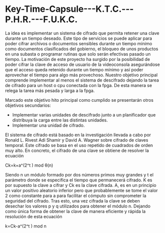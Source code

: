 # Key-Time-Capsule---K.T.C.---P.H.R.---F.U.K.C.

La idea es implementar un sistema de cifrado que permita retener una clave durante un tiempo deseado. Este tipo de servicios se puede aplicar para poder cifrar archivos o documentos sensibles durante un tiempo mínimo como documentos clasificados del gobierno, el bloqueo de unos productos en una subasta o programar rutinas que solo serán efectivas pasado un tiempo.
La motivación de este proyecto ha surgido por la posibilidad de poder cifrar la clave de acceso de usuario de la videoconsola asegurándose que el acceso queda retenido durante un tiempo mínimo y así poder aprovechar el tiempo para algo más provechoso.
Nuestro objetivo principal comprende implementar al menos el sistema de descifrado dejando la tarea de cifrado para un host o cpu conectada con la fpga. De esta manera se relega la tarea más pesada y larga a la fpga.


Marcado este objetivo hito principal como cumplido se presentarán otros objetivos secundarios:

- Implementar varias unidades de descifrado junto a un planificador que distribuya la carga entre las distintas unidades.
- Implementar una unidad de cifrado.

El sistema de cifrado está basado en la investigación llevada a cabo por Ronald L. Rivest Adi Shamir y David A. Wagner sobre cifrado de claves temporal. Este cifrado se basa en el uso repetido de cuadrados de orden muy alto. En concreto, el cifrado de una clave se obtiene de resolver la ecuación

Ck=k+a^(2^t ) mod θ(n)

Siendo n un módulo formado por dos números primos muy grandes y t el parámetro donde se especifica el tiempo que permanecerá cifrado. K es por supuesto la clave a cifrar y Ck es la clave cifrada. A, es en un principio un valor positivo aleatorio inferior pero que probablemente se tome el valor 2 como constante para a para facilitar el cómputo sin comprometer la seguridad del cifrado. Tras esto, una vez cifrada la clave se deben desechar los valores p y q utilizados para obtener el módulo n. 
Dejando como única forma de obtener la clave de manera eficiente y rápida la resolución de esta ecuación

k=Ck-a^(2^t ) mod n
